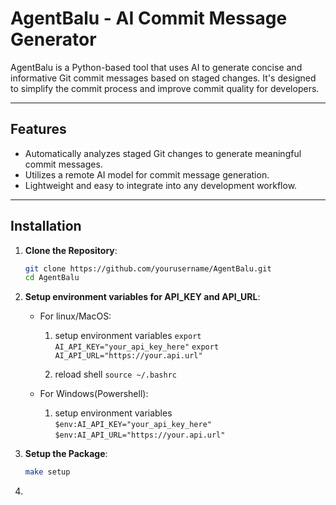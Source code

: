 # AgentBalu - AI Commit Message Generator

AgentBalu is a Python-based tool that uses AI to generate concise and informative Git commit messages based on staged changes. It's designed to simplify the commit process and improve commit quality for developers.

---

## Features

- Automatically analyzes staged Git changes to generate meaningful commit messages.
- Utilizes a remote AI model for commit message generation.
- Lightweight and easy to integrate into any development workflow.

---

## Installation

1. **Clone the Repository**:
   ```bash
   git clone https://github.com/yourusername/AgentBalu.git
   cd AgentBalu

2. **Setup environment variables for API_KEY and API_URL**:
    * For linux/MacOS:
        1. setup environment variables
        `export AI_API_KEY="your_api_key_here"`
        `export AI_API_URL="https://your.api.url"`

        2. reload shell
        `source ~/.bashrc`

    * For Windows(Powershell):
        1. setup environment variables
        `$env:AI_API_KEY="your_api_key_here"`
        `$env:AI_API_URL="https://your.api.url"`


2. **Setup the Package**:
    ```bash
    make setup

3. 